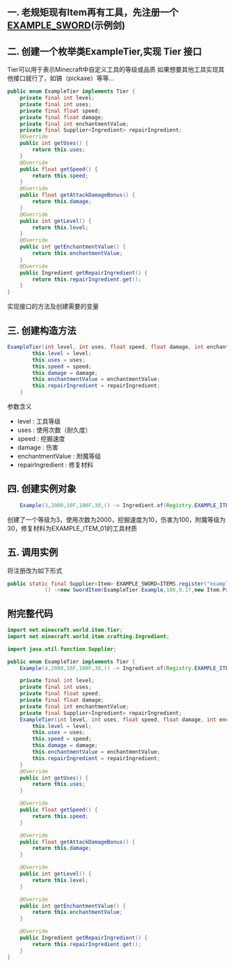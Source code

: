 ## 一. 老规矩现有Item再有工具，先注册一个[EXAMPLE_SWORD](https://xxxyjade17.github.io/NeoForge.github.io/post/01.-zhu-ce-wu-pin-he-fang-kuai.html)(示例剑)
## 二. 创建一个枚举类ExampleTier,实现 Tier 接口
Tier可以用于表示Minecraft中自定义工具的等级或品质
如果想要其他工具实现其他接口就行了，如镐（pickaxe）等等...
```java
public enum ExampleTier implements Tier {
    private final int level;
    private final int uses;
    private final float speed;
    private final float damage;
    private final int enchantmentValue;
    private final Supplier<Ingredient> repairIngredient;
    @Override
    public int getUses() {
        return this.uses;
    }
    @Override
    public float getSpeed() {
        return this.speed;
    }
    @Override
    public float getAttackDamageBonus() {
        return this.damage;
    }
    @Override
    public int getLevel() {
        return this.level;
    }
    @Override
    public int getEnchantmentValue() {
        return this.enchantmentValue;
    }
    @Override
    public Ingredient getRepairIngredient() {
        return this.repairIngredient.get();
    }
}
```
实现接口的方法及创建需要的变量
## 三. 创建构造方法
```java 
ExampleTier(int level, int uses, float speed, float damage, int enchantmentValue, Supplier<Ingredient> repairIngredient) {
        this.level = level;
        this.uses = uses;
        this.speed = speed;
        this.damage = damage;
        this.enchantmentValue = enchantmentValue;
        this.repairIngredient = repairIngredient;
    }
```
参数含义
- level :  工具等级
- uses :  使用次数（耐久度）
- speed :  挖掘速度
- damage :  伤害
- enchantmentValue :  附魔等级
- repairIngredient :  修复材料
## 四. 创建实例对象
```java
    Example(3,2000,10F,100F,30,() -> Ingredient.of(Registry.EXAMPLE_ITEM_01.get()));
```
创建了一个等级为3，使用次数为2000，挖掘速度为10，伤害为100，附魔等级为30，修复材料为EXAMPLE_ITEM_01的工具材质
## 五. 调用实例
将注册改为如下形式
```java
public static final Supplier<Item> EXAMPLE_SWORD=ITEMS.register("example_sword",
            () ->new SwordItem(ExampleTier.Example,100,0.1f,new Item.Properties()));
```
## 附完整代码
```java
import net.minecraft.world.item.Tier;
import net.minecraft.world.item.crafting.Ingredient;

import java.util.function.Supplier;

public enum ExampleTier implements Tier {
    Example(4,2000,10F,100F,30,() -> Ingredient.of(Registry.EXAMPLE_ITEM_01.get()));

    private final int level;
    private final int uses;
    private final float speed;
    private final float damage;
    private final int enchantmentValue;
    private final Supplier<Ingredient> repairIngredient;
    ExampleTier(int level, int uses, float speed, float damage, int enchantmentValue, Supplier<Ingredient> repairIngredient) {
        this.level = level;
        this.uses = uses;
        this.speed = speed;
        this.damage = damage;
        this.enchantmentValue = enchantmentValue;
        this.repairIngredient = repairIngredient;
    }
    @Override
    public int getUses() {
        return this.uses;
    }

    @Override
    public float getSpeed() {
        return this.speed;
    }

    @Override
    public float getAttackDamageBonus() {
        return this.damage;
    }

    @Override
    public int getLevel() {
        return this.level;
    }

    @Override
    public int getEnchantmentValue() {
        return this.enchantmentValue;
    }

    @Override
    public Ingredient getRepairIngredient() {
        return this.repairIngredient.get();
    }
}

```
